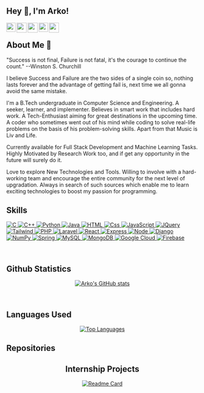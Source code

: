 ## Hey 👋, I'm Arko!

<a href="https://www.facebook.com/arko.sengupta.129/">
  <img align="left" width="24px" src="https://cdn.jsdelivr.net/npm/simple-icons@7.18.0/icons/facebook.svg" />
</a>
<a href="https://www.instagram.com/_arko_sengupta_/">
  <img align="left" width="26px" src="https://cdn.jsdelivr.net/npm/simple-icons@7.18.0/icons/instagram.svg" />
</a>
<a href="https://twitter.com/_Arko_Sengupta_">
  <img align="left" width="26px" src="https://cdn.jsdelivr.net/npm/simple-icons@7.18.0/icons/twitter.svg" />
</a>
<a href="https://www.linkedin.com/in/arko-sengupta/">
  <img align="left" width="24px" src="https://cdn.jsdelivr.net/npm/simple-icons@7.18.0/icons/linkedin.svg"  />
</a>
<a href="mailto:arkosengupta9@gmail.com">
  <img align="left" width="26px" src="https://cdn.jsdelivr.net/npm/simple-icons@7.18.0/icons/gmail.svg" />
</a>

</br>

## About Me 🚀

"Success is not final, Failure is not fatal, it's the courage to continue the count."
--Winston S. Churchill

I believe Success and Failure are the two sides of a single coin so, nothing lasts forever and the advantage of getting fail is, next time we all gonna avoid the same mistake.

I'm a B.Tech undergraduate in Computer Science and Engineering. A seeker, learner, and implementer. Believes in smart work that includes hard work. A Tech-Enthusiast aiming for great destinations in the upcoming time. A coder who sometimes went out of his mind while coding to solve real-life problems on the basis of his problem-solving skills. Apart from that Music is Liv and Life.

Currently available for Full Stack Development and Machine Learning Tasks. Highly Motivated by Research Work too, and if get any opportunity in the future will surely do it.

Love to explore New Technologies and Tools. Willing to involve with a hard-working team and encourage the entire community for the next level of upgradation. Always in search of such sources which enable me to learn exciting technologies to boost my passion for programming.
</br>

## Skills

<p align="left">
 <a href="#">
   <img alt="C" src="https://img.shields.io/badge/c%20-%2300599C.svg?&style=for-the-badge&logo=c&logoColor=white"/>
   <img alt="C++" src="https://img.shields.io/badge/c++%20-%2300599C.svg?&style=for-the-badge&logo=c%2B%2B&ogoColor=white"/>
   <img alt="Python" src="https://img.shields.io/badge/python%20-%2314354C.svg?&style=for-the-badge&logo=python&logoColor=white"/>
   <img alt="Java" src="https://img.shields.io/badge/java-%23ED8B00.svg?&style=for-the-badge&logo=java&logoColor=white"/>
   <img alt="HTML" src="https://img.shields.io/badge/html5%20-%23E34F26.svg?&style=for-the-badge&logo=html5&logoColor=white""/>
   <img alt="Css" src="https://img.shields.io/badge/css3%20-%231572B6.svg?&style=for-the-badge&logo=css3&logoColor=white"/>
   <img alt="JavaScript" src="https://img.shields.io/badge/javascript%20-%23323330.svg?&style=for-the-badge&logo=javascript&logoColor=%23F7DF1E"/>
   <img alt="JQuery" src="https://img.shields.io/badge/jQuery-0769AD?style=for-the-badge&logo=jquery&logoColor=white"/>
   <img alt="Tailwind" src="https://img.shields.io/badge/Tailwind_CSS-38B2AC?style=for-the-badge&logo=tailwind-css&logoColor=white"/>
   <img alt="PHP" src="https://img.shields.io/badge/PHP-777BB4?style=for-the-badge&logo=php&logoColor=white"/>
   <img alt="Laravel" src="https://img.shields.io/badge/Laravel-FF2D20?style=for-the-badge&logo=laravel&logoColor=white"/>
   <img alt="React" src="https://img.shields.io/badge/React-20232A?style=for-the-badge&logo=react&logoColor=61DAFB"/>
   <img alt="Express" src="https://img.shields.io/badge/Express.js-404D59?style=for-the-badge"/>
   <img alt="Node" src="https://img.shields.io/badge/Node.js-43853D?style=for-the-badge&logo=node.js&logoColor=white"/>
   <img alt="Django" src="https://img.shields.io/badge/Django-092E20?style=for-the-badge&logo=django&logoColor=white"/>
   <img alt="NumPy" src="https://img.shields.io/badge/numpy%20-%23013243.svg?&style=for-the-badge&logo=numpy&logoColor=white" />
   <img alt="Spring" src="https://img.shields.io/badge/Spring-6DB33F?style=for-the-badge&logo=spring&logoColor=white" />
   <img alt='MySQL' src="https://img.shields.io/badge/SQL-MySQL?style=for-the-badge&logo=mysql&color=242526"/>
   <img alt="MongoDB" src="https://img.shields.io/badge/MongoDB-4EA94B?style=for-the-badge&logo=mongodb&logoColor=white" />
   <img alt='Google Cloud' src="https://img.shields.io/badge/Google%20Cloud-Google%20Cloud?style=for-the-badge&logo=google%20cloud&color=242526"/>
   <img alt="Firebase" src="https://img.shields.io/badge/firebase%20-%23039BE5.svg?&style=for-the-badge&logo=firebase"/>
 </a>
</p>

</br>

## Github Statistics
<div align="center">

   [![Arko's GitHub stats](https://github-readme-stats.vercel.app/api?username=arko-sengupta&show_icons=true&theme=swift&align=center)](https://github.com/arko-sengupta/arko-sengupta)
 
 </div>
 
 </br>
 
 ## Languages Used
 <div align="center">
   
   [![Top Languages](https://github-readme-stats.vercel.app/api/top-langs/?username=arko-sengupta)](https://github.com/arko-sengupta/arko-sengupta)
   
  </div>
  
  ## Repositories
  <h2 align="center"> Internship Projects </h2>
   
   <div align="center">
   
   [![Readme Card](https://github-readme-stats.vercel.app/api/pin/?username=arko-sengupta&repo=The-Sparks-Foundation)](https://github.com/arko-sengupta/The-Sparks-Foundation) 
   
  </div>
